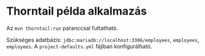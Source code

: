 # Thorntail példa alkalmazás

Az `mvn thorntail:run` paranccsal futtatható.

Szükséges adatbázis: `jdbc:mariadb://localhost:3306/employees`, `employees`, `employees`.
A `project-defaults.yml` fájlban konfigurálható.